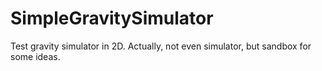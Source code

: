 # SimpleGravitySimulator
Test gravity simulator in 2D. Actually, not even simulator, but sandbox for some ideas.
